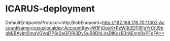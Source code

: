 # ICARUS-deployment

DefaultEndpointsProtocol=http;BlobEndpoint=http://192.168.178.70:11002;AccountName=icaruslocaldev;AccountKey=W1FjOpxK+PzW3t2DTRFgYrCfJ9bgM/BAyIm5mqVGVql7PSr2eGFIRj3DvGuB9DhLjrsDlKozB3rAEnmRxPFdFA==